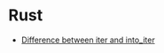 # Rust

- [Difference between iter and into_iter](https://stackoverflow.com/questions/34733811/what-is-the-difference-between-iter-and-into-iter)